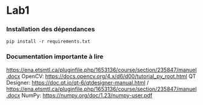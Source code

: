 # Lab1

### Installation des dépendances

`pip install -r requirements.txt`

### Documentation importante à lire
https://ena.etsmtl.ca/pluginfile.php/1653136/course/section/235847/manuel.docx
OpenCV: https://docs.opencv.org/4.x/d6/d00/tutorial_py_root.html
QT Designer: https://doc.qt.io/qt-6/qtdesigner-manual.html / https://ena.etsmtl.ca/pluginfile.php/1653136/course/section/235847/manuel.docx
NumPy: https://numpy.org/doc/1.23/numpy-user.pdf

